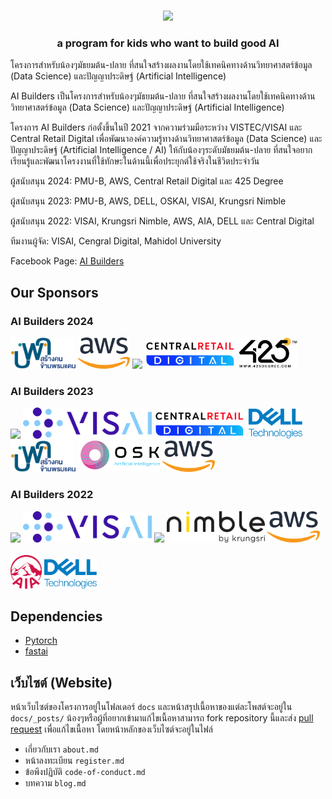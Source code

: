 <p align="center">
  <br>
  <img src="docs/images/logo-image.png" />
  <br>
</p>

<h3 align="center">
  <p>a program for kids who want to build good AI</p>
</h3>

โครงการสำหรับน้องๆมัธยมต้น-ปลาย ที่สนใจสร้างผลงานโดยใช้เทคนิคทางด้านวิทยาศาสตร์ข้อมูล (Data Science)
และปัญญาประดิษฐ์ (Artificial Intelligence)

AI Builders เป็นโครงการสำหรับน้องๆมัธยมต้น-ปลาย ที่สนใจสร้างผลงานโดยใช้เทคนิคทางด้านวิทยาศาสตร์ข้อมูล (Data Science)
และปัญญาประดิษฐ์ (Artificial Intelligence)

โครงการ AI Builders ก่อตั้งขึ้นในปี 2021 จากความร่วมมือระหว่าง VISTEC/VISAI และ Central Retail Digital เพื่อพัฒนาองค์ความรู้ทางด้านวิทยาศาสตร์ข้อมูล (Data Science) และปัญญาประดิษฐ์ (Artificial Intelligence / AI) ให้กับน้องๆระดับมัธยมต้น-ปลาย ที่สนใจอยากเรียนรู้และพัฒนาโครงงานที่ใช้ทักษะในด้านนี้เพื่อประยุกต์ใช้จริงในชีวิตประจำวัน

ผู้สนับสนุน 2024: PMU-B, AWS, Central Retail Digital และ 425 Degree

ผู้สนับสนุน 2023: PMU-B, AWS, DELL, OSKAI, VISAI, Krungsri Nimble

ผู้สนับสนุน 2022: VISAI, Krungsri Nimble, AWS, AIA, DELL และ Central Digital

ทีมงานผู้จัด: VISAI, Cengral Digital, Mahidol University

Facebook Page: [AI Builders](https://www.facebook.com/aibuildersx)

## Our Sponsors

### AI Builders 2024

<p class="sponsor-imgs">
  <div class="row">
      <img src="docs/images/pmub_logo.png"  height="50" />
      <img src="docs/images/AWS_logo.png"  height="50" />
      <img src="docs/images/vistec_logo.png"  height="50" />
      <img src="docs/images/central_digital_logo.png"  height="50" />
      <img src="docs/images/425degree_logo.png"  height="50" />
  </div>
</p>

### AI Builders 2023

<p class="sponsor-imgs">
  <div class="row">
      <img src="docs/images/vistec_logo.png"  height="50" />
      <img src="docs/images/visai_logo.png"  height="50" />
      <img src="docs/images/central_digital_logo.png"  height="50" />
      <img src="docs/images/dell_tech_logo.png"  height="50" />
      <img src="docs/images/pmub_logo.png"  height="50" />
      <img src="docs/images/osk_ai_logo.png"  height="50" />
     <img src="docs/images/AWS_logo.png"  height="50" />
  </div>
</p>

### AI Builders 2022

<p class="sponsor-imgs">
  <div class="row">
    <img src="docs/images/vistec_logo.png"  height="50" />
    <img src="docs/images/visai_logo.png"  height="50" />
    <img src="docs/images/central_tech_logo.png"  height="50" />
    <img src="docs/images/krungsri_nimble_logo.png"  height="50" />
    <img src="docs/images/AWS_logo.png"  height="50" />
  </div>
  </br>
  <div class="row">
    <img src="docs/images/aia_logo.png"  height="54" />
    <img src="docs/images/dell_tech_logo.png"  height="48.5" />
  </div>
</p>

## Dependencies

- [Pytorch](https://pytorch.org/)
- [fastai](https://github.com/fastai/fastai)

## เว็บไซต์ (Website)

หน้าเว็บไซต์ของโครงการอยู่ในโฟลเดอร์ `docs` และหน้าสรุปเนื้อหาของแต่ละโพสต์จะอยู่ใน `docs/_posts/`
น้องๆหรือผู้ที่อยากเข้ามาแก้ไขเนื้อหาสามารถ fork repository นี้และส่ง [pull request](https://github.com/vistec-AI/ai-builders/pulls)
เพื่อแก้ไขเนื้อหา โดยหน้าหลักของเว็บไซต์จะอยู่ในไฟล์

- เกี่ยวกับเรา `about.md`
- หน้าลงทะเบียน `register.md`
- ข้อพึงปฏิบัติ `code-of-conduct.md`
- บทความ `blog.md`
